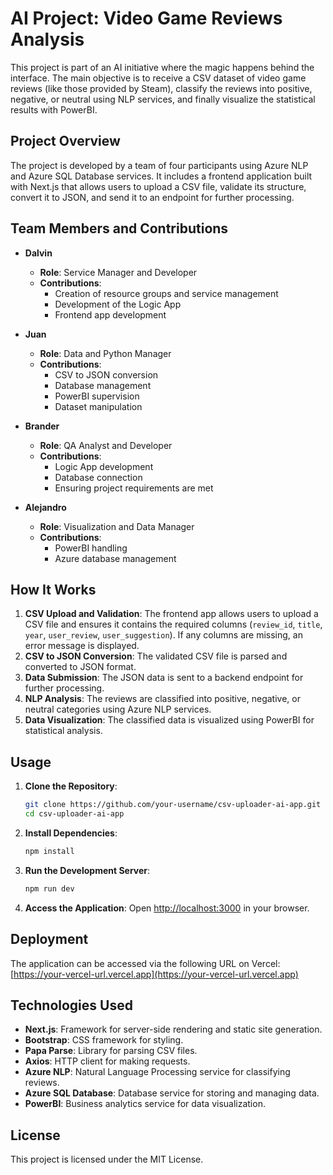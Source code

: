 # AI Project: Video Game Reviews Analysis

This project is part of an AI initiative where the magic happens behind the interface. The main objective is to receive a CSV dataset of video game reviews (like those provided by Steam), classify the reviews into positive, negative, or neutral using NLP services, and finally visualize the statistical results with PowerBI.

## Project Overview

The project is developed by a team of four participants using Azure NLP and Azure SQL Database services. It includes a frontend application built with Next.js that allows users to upload a CSV file, validate its structure, convert it to JSON, and send it to an endpoint for further processing.

## Team Members and Contributions

- **Dalvin**

  - **Role**: Service Manager and Developer
  - **Contributions**:
    - Creation of resource groups and service management
    - Development of the Logic App
    - Frontend app development

- **Juan**

  - **Role**: Data and Python Manager
  - **Contributions**:
    - CSV to JSON conversion
    - Database management
    - PowerBI supervision
    - Dataset manipulation

- **Brander**

  - **Role**: QA Analyst and Developer
  - **Contributions**:
    - Logic App development
    - Database connection
    - Ensuring project requirements are met

- **Alejandro**
  - **Role**: Visualization and Data Manager
  - **Contributions**:
    - PowerBI handling
    - Azure database management

## How It Works

1. **CSV Upload and Validation**: The frontend app allows users to upload a CSV file and ensures it contains the required columns (`review_id`, `title`, `year`, `user_review`, `user_suggestion`). If any columns are missing, an error message is displayed.
2. **CSV to JSON Conversion**: The validated CSV file is parsed and converted to JSON format.
3. **Data Submission**: The JSON data is sent to a backend endpoint for further processing.
4. **NLP Analysis**: The reviews are classified into positive, negative, or neutral categories using Azure NLP services.
5. **Data Visualization**: The classified data is visualized using PowerBI for statistical analysis.

## Usage

1. **Clone the Repository**:

   ```bash
   git clone https://github.com/your-username/csv-uploader-ai-app.git
   cd csv-uploader-ai-app
   ```

2. **Install Dependencies**:

   ```bash
   npm install
   ```

3. **Run the Development Server**:

   ```bash
   npm run dev
   ```

4. **Access the Application**: Open [http://localhost:3000](http://localhost:3000) in your browser.

## Deployment

The application can be accessed via the following URL on Vercel: [https://your-vercel-url.vercel.app](https://your-vercel-url.vercel.app)

## Technologies Used

- **Next.js**: Framework for server-side rendering and static site generation.
- **Bootstrap**: CSS framework for styling.
- **Papa Parse**: Library for parsing CSV files.
- **Axios**: HTTP client for making requests.
- **Azure NLP**: Natural Language Processing service for classifying reviews.
- **Azure SQL Database**: Database service for storing and managing data.
- **PowerBI**: Business analytics service for data visualization.

## License

This project is licensed under the MIT License.
